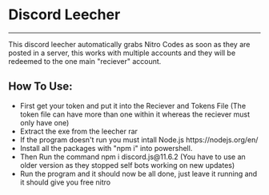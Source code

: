 <h1>Discord Leecher</h1>
<hr>

<p>This discord leecher automatically grabs Nitro Codes as soon as they are posted in a server, this works with multiple accounts and they will be redeemed to the one main "reciever" account.


<h2>How To Use:</h2>
<ul>
<li>First get your token and put it into the Reciever and Tokens File (The token file can have more than one within it whereas the reciever must only have one)
<li>Extract the exe from the leecher rar</li>
<li>If the program doesn't run you must intall Node.js https://nodejs.org/en/</li>
<li> Install all the packages with "npm i" into powershell.
<li> Then Run the command npm i discord.js@11.6.2 (You have to use an older version as they stopped self bots working on new updates) 
<li>Run the program and it should now be all done, just leave it running and it should give you free nitro</li>

